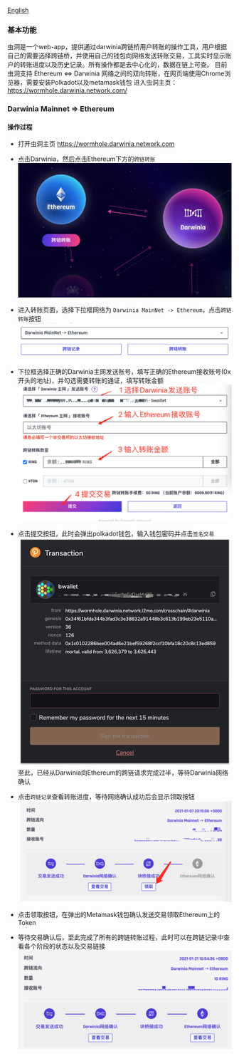 [English](./bridge_en.md)
### 基本功能
虫洞是一个web-app，提供通过darwinia跨链桥用户转账的操作工具，用户根据自己的需要选择跨链桥，并使用自己的钱包向网络发送转账交易，工具实时显示账户的转账进度以及历史记录。所有操作都是去中心化的，数据在链上可查。
目前虫洞支持 Ethereum <=> Darwinia 网络之间的双向转账，在网页端使用Chrome浏览器，需要安装Polkadot以及metamask钱包
进入虫洞主页：https://wormhole.darwinia.network.com/

### Darwinia Mainnet => Ethereum
#### 操作过程
* 打开虫洞主页 https://wormhole.darwinia.network.com
* 点击Darwinia，然后点击Ethereum下方的`跨链转账`
![虫洞主页](./assets/wormhole.png)
* 进入转账页面，选择下拉框网络为 `Darwinia MainNet -> Ethereum`，点击`跨链转账`按钮
![选择网络](./assets/select_d2e.png)
* 下拉框选择正确的Darwinia主网发送账号，填写正确的Ethereum接收账号(0x开头的地址)，并勾选需要转账的通证，填写转账金额
![发送交易](./assets/send_d2e.png)
* 点击提交按钮，此时会弹出polkadot钱包，输入钱包密码并点击`签名交易`
![钱包确认](./assets/polkadot.png)
至此，已经从Darwinia向Ethereum的跨链请求完成过半，等待Darwinia网络确认

* 点击`跨链记录`查看转账进度，等待网络确认成功后会显示领取按钮
![转账进度](./assets/confirm_d2e.png)
* 点击领取按钮，在弹出的Metamask钱包确认发送交易领取Ethereum上的Token
* 等待交易确认后，至此完成了所有的跨链转账过程，此时可以在跨链记录中查看各个阶段的状态以及交易链接
![转账完成](./assets/finish.png)
